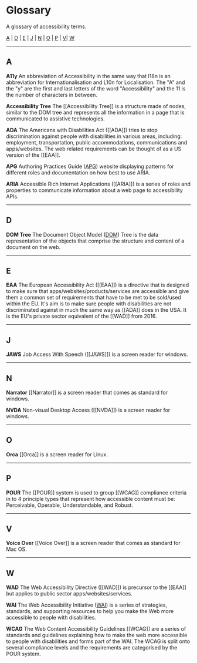 # Glossary

A glossary of accessibility terms. 

[A](#a) | [D](#d) | [E](#e) | [J](#j) | [N](#n) | [O](#o) | [P](#p) | [V](#v)| [W](#w)


---

## A
**A11y**
An abbreviation of Accessibility in the same way that I18n is an abbreviation for Internationalisation and L10n for Localisation. The "A" and the "y" are the first and last letters of the word "Accessibility" and the 11 is the number of characters in between.

**Accessibility Tree**
The [[Accessibility Tree]] is a structure made of nodes, similar to the DOM tree and represents all the information in a page that is communicated to assistive technologies.

**ADA**
The Americans with Disabilities Act ([[ADA]]) tries to stop discrimination against people with disabilities in various areas, including: employment, transportation, public accommodations, communications and apps/websites. The web related requirements can be thought of as a US version of the [[EAA]].

**APG**
Authoring Practices Guide ([APG](https://www.w3.org/WAI/ARIA/apg/)) website displaying patterns for different roles and documentation on how best to use ARIA.

**ARIA**
Accessible Rich Internet Applications ([[ARIA]]) is a series of roles and properties to communicate information about a web page to accessibility APIs.

---

## D

**DOM Tree**
The Document Object Model ([DOM](https://developer.mozilla.org/en-US/docs/Web/API/Document_Object_Model)) Tree is the data representation of the objects that comprise the structure and content of a document on the web.

---

## E

**EAA**
The European Accessibility Act ([[EAA]]) is a directive that is designed to make sure that apps/websites/products/services are accessible and give them a common set of requirements that have to be met to be sold/used within the EU. It's aim is to make sure people with disabilities are not discriminated against in much the same way as [[ADA]] does in the USA. It is the EU's private sector equivalent of the [[WAD]] from 2016.

---

## J

**JAWS**
Job Access With Speech ([[JAWS]]) is a screen reader for windows.

---

## N

**Narrator**
[[Narrator]] is a screen reader that comes as standard for windows.

**NVDA**
Non-visual Desktop Access ([[NVDA]]) is a screen reader for windows.

---

## O

**Orca**
[[Orca]] is a screen reader for Linux.

---

## P

**POUR**
The [[POUR]] system is used to group [[WCAG]] compliance criteria in to 4 principle types that represent how accessible content must be: Perceivable, Operable, Understandable, and Robust.

---

## V

**Voice Over**
[[Voice Over]] is a screen reader that comes as standard for Mac OS.

---

## W

**WAD**
The Web Accessibility Directive ([[WAD]]) is precursor to the [[EAA]] but applies to public sector apps/websites/services.

**WAI**
The Web Accessibility Initiative ([WAI](https://www.w3.org/WAI/)) is a series of strategies, standards, and supporting resources to help you make the Web more accessible to people with disabilities.

**WCAG**
The Web Content Accessibility Guidelines [[WCAG]] are a series of standards and guidelines explaining how to make the web more accessible to people with disabilities and forms part of the WAI. The WCAG is split onto several compliance levels and the requirements are categorised by the POUR system.
